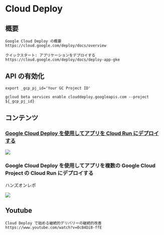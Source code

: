 # Cloud Deploy

## 概要

```
Google Cloud Deploy の概要
https://cloud.google.com/deploy/docs/overview
```
```
クイックスタート: アプリケーションをデプロイする
https://cloud.google.com/deploy/docs/deploy-app-gke
```


## API の有効化

```
export _gcp_pj_id='Your GC Project ID'

gcloud beta services enable clouddeploy.googleapis.com --project ${_gcp_pj_id}
```

## コンテンツ

### [Google Cloud Deploy を使用してアプリを Cloud Run にデプロイする](./quickstart-deploy-app-run)

![](./img/qs-run-01.png)

### Google Cloud Deploy を使用してアプリを複数の Google Cloud Project の Cloud Run にデプロイする

ハンズオンレポ

![](./_img/qs-run-multi01.png)

## Youtube

```
Cloud Deploy で始める継続的デリバリーの継続的改善
https://www.youtube.com/watch?v=0cB4Di8-ffE
```
